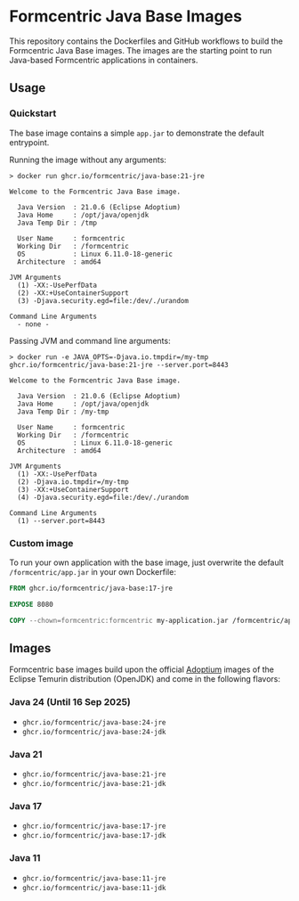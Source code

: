 # Formcentric Java Base Images

This repository contains the Dockerfiles and GitHub workflows to build the Formcentric Java Base images.
The images are the starting point to run Java-based Formcentric applications in containers.

## Usage

### Quickstart

The base image contains a simple `app.jar` to demonstrate the default entrypoint.

Running the image without any arguments:

```
> docker run ghcr.io/formcentric/java-base:21-jre

Welcome to the Formcentric Java Base image.

  Java Version  : 21.0.6 (Eclipse Adoptium)
  Java Home     : /opt/java/openjdk
  Java Temp Dir : /tmp

  User Name     : formcentric
  Working Dir   : /formcentric
  OS            : Linux 6.11.0-18-generic
  Architecture  : amd64

JVM Arguments
  (1) -XX:-UsePerfData
  (2) -XX:+UseContainerSupport
  (3) -Djava.security.egd=file:/dev/./urandom

Command Line Arguments
  - none -
```

Passing JVM and command line arguments:

```
> docker run -e JAVA_OPTS=-Djava.io.tmpdir=/my-tmp ghcr.io/formcentric/java-base:21-jre --server.port=8443

Welcome to the Formcentric Java Base image.

  Java Version  : 21.0.6 (Eclipse Adoptium)
  Java Home     : /opt/java/openjdk
  Java Temp Dir : /my-tmp

  User Name     : formcentric
  Working Dir   : /formcentric
  OS            : Linux 6.11.0-18-generic
  Architecture  : amd64

JVM Arguments
  (1) -XX:-UsePerfData
  (2) -Djava.io.tmpdir=/my-tmp
  (3) -XX:+UseContainerSupport
  (4) -Djava.security.egd=file:/dev/./urandom

Command Line Arguments
  (1) --server.port=8443
```

### Custom image

To run your own application with the base image, just overwrite the default `/formcentric/app.jar` in your
own Dockerfile:

```Dockerfile
FROM ghcr.io/formcentric/java-base:17-jre

EXPOSE 8080

COPY --chown=formcentric:formcentric my-application.jar /formcentric/app.jar
```

## Images

Formcentric base images build upon the official [Adoptium](https://adoptium.net) images of the Eclipse Temurin
distribution (OpenJDK) and come in the following flavors:

### Java 24 (Until 16 Sep 2025)

- `ghcr.io/formcentric/java-base:24-jre`
- `ghcr.io/formcentric/java-base:24-jdk`

### Java 21

- `ghcr.io/formcentric/java-base:21-jre`
- `ghcr.io/formcentric/java-base:21-jdk`

### Java 17

- `ghcr.io/formcentric/java-base:17-jre`
- `ghcr.io/formcentric/java-base:17-jdk`

### Java 11

- `ghcr.io/formcentric/java-base:11-jre`
- `ghcr.io/formcentric/java-base:11-jdk`

